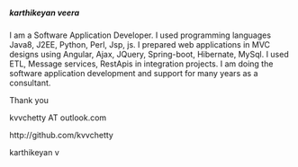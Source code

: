 <html>
  <head>
    <h5> karthikeyan veera
    </h5>
  </head>
  <body>
    <p>
I am a Software Application Developer. I used programming languages Java8, J2EE, Python, Perl, Jsp, js. I prepared web applications in MVC designs using Angular, Ajax, JQuery, Spring-boot, Hibernate, MySql. I used ETL, Message services, RestApis in integration projects. I am doing the software application development and support for many years as a consultant.
    </p>
    <p>
      Thank you
    </p>
    <p>kvvchetty AT outlook.com</p>
    <p>http://github.com/kvvchetty</p>
    <p>karthikeyan v</p>
</body>
</html>
